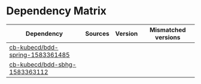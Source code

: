 # Dependency Matrix

Dependency | Sources | Version | Mismatched versions
---------- | ------- | ------- | -------------------
[cb-kubecd/bdd-spring-1583361485](https://github.com/cb-kubecd/bdd-spring-1583361485.git) |  | []() | 
[cb-kubecd/bdd-sbhg-1583363112](https://github.com/cb-kubecd/bdd-sbhg-1583363112.git) |  | []() | 
